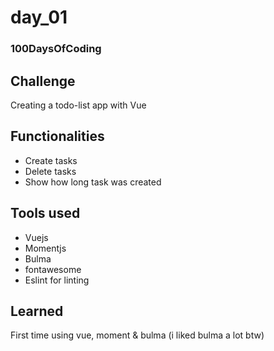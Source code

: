 # day_01
### 100DaysOfCoding

## Challenge

Creating a todo-list app with Vue

## Functionalities

* Create tasks
* Delete tasks
* Show how long task was created

## Tools used

* Vuejs
* Momentjs
* Bulma
* fontawesome
* Eslint for linting

## Learned

First time using vue, moment & bulma (i liked bulma a lot btw)
